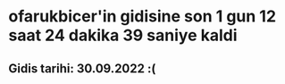 # ofarukbicer'in gidisine son 1 gun 12 saat 24 dakika 39 saniye kaldi

## Gidis tarihi: 30.09.2022 :(